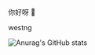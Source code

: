 你好呀 👋

westng


![Anurag's GitHub stats](https://github-readme-stats.vercel.app/api?username=westng&show_icons=true&theme=radical)
